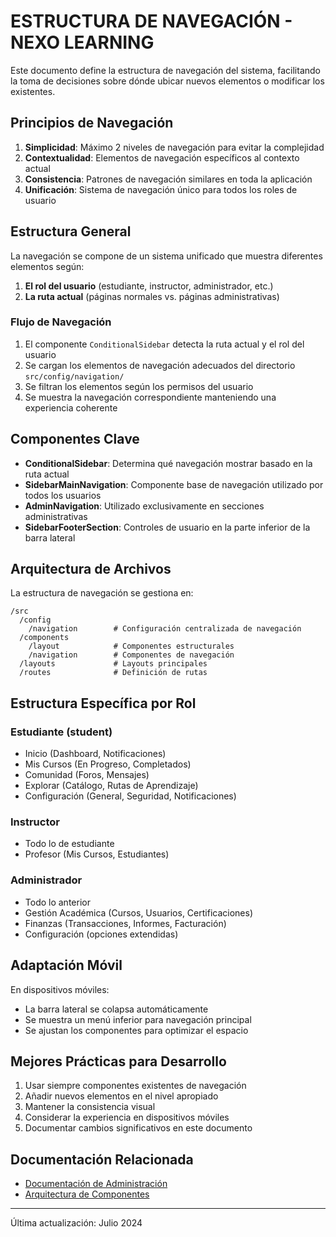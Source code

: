 
# ESTRUCTURA DE NAVEGACIÓN - NEXO LEARNING

Este documento define la estructura de navegación del sistema, facilitando la toma de decisiones sobre dónde ubicar nuevos elementos o modificar los existentes.

## Principios de Navegación

1. **Simplicidad**: Máximo 2 niveles de navegación para evitar la complejidad
2. **Contextualidad**: Elementos de navegación específicos al contexto actual
3. **Consistencia**: Patrones de navegación similares en toda la aplicación
4. **Unificación**: Sistema de navegación único para todos los roles de usuario

## Estructura General

La navegación se compone de un sistema unificado que muestra diferentes elementos según:
1. **El rol del usuario** (estudiante, instructor, administrador, etc.)
2. **La ruta actual** (páginas normales vs. páginas administrativas)

### Flujo de Navegación

1. El componente `ConditionalSidebar` detecta la ruta actual y el rol del usuario
2. Se cargan los elementos de navegación adecuados del directorio `src/config/navigation/`
3. Se filtran los elementos según los permisos del usuario
4. Se muestra la navegación correspondiente manteniendo una experiencia coherente

## Componentes Clave

- **ConditionalSidebar**: Determina qué navegación mostrar basado en la ruta actual
- **SidebarMainNavigation**: Componente base de navegación utilizado por todos los usuarios
- **AdminNavigation**: Utilizado exclusivamente en secciones administrativas
- **SidebarFooterSection**: Controles de usuario en la parte inferior de la barra lateral

## Arquitectura de Archivos

La estructura de navegación se gestiona en:

```
/src
  /config
    /navigation        # Configuración centralizada de navegación
  /components
    /layout            # Componentes estructurales
    /navigation        # Componentes de navegación
  /layouts             # Layouts principales
  /routes              # Definición de rutas
```

## Estructura Específica por Rol

### Estudiante (student)
- Inicio (Dashboard, Notificaciones)
- Mis Cursos (En Progreso, Completados)
- Comunidad (Foros, Mensajes)
- Explorar (Catálogo, Rutas de Aprendizaje)
- Configuración (General, Seguridad, Notificaciones)

### Instructor
- Todo lo de estudiante
- Profesor (Mis Cursos, Estudiantes)

### Administrador
- Todo lo anterior
- Gestión Académica (Cursos, Usuarios, Certificaciones)
- Finanzas (Transacciones, Informes, Facturación)
- Configuración (opciones extendidas)

## Adaptación Móvil

En dispositivos móviles:
- La barra lateral se colapsa automáticamente
- Se muestra un menú inferior para navegación principal
- Se ajustan los componentes para optimizar el espacio

## Mejores Prácticas para Desarrollo

1. Usar siempre componentes existentes de navegación
2. Añadir nuevos elementos en el nivel apropiado
3. Mantener la consistencia visual
4. Considerar la experiencia en dispositivos móviles
5. Documentar cambios significativos en este documento

## Documentación Relacionada

- [Documentación de Administración](./admin/administracion.md)
- [Arquitectura de Componentes](./architecture/components.md)

---

Última actualización: Julio 2024
